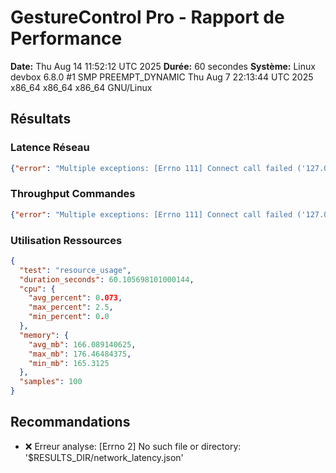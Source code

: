 # GestureControl Pro - Rapport de Performance

**Date:** Thu Aug 14 11:52:12 UTC 2025
**Durée:** 60 secondes
**Système:** Linux devbox 6.8.0 #1 SMP PREEMPT_DYNAMIC Thu Aug  7 22:13:44 UTC 2025 x86_64 x86_64 x86_64 GNU/Linux

## Résultats

### Latence Réseau
```json
{"error": "Multiple exceptions: [Errno 111] Connect call failed ('127.0.0.1', 8080), [Errno 97] Address family not supported by protocol"}
```

### Throughput Commandes
```json
{"error": "Multiple exceptions: [Errno 111] Connect call failed ('127.0.0.1', 8080), [Errno 97] Address family not supported by protocol"}
```

### Utilisation Ressources
```json
{
  "test": "resource_usage",
  "duration_seconds": 60.105698101000144,
  "cpu": {
    "avg_percent": 0.073,
    "max_percent": 2.5,
    "min_percent": 0.0
  },
  "memory": {
    "avg_mb": 166.089140625,
    "max_mb": 176.46484375,
    "min_mb": 165.3125
  },
  "samples": 100
}
```

## Recommandations

- ❌ Erreur analyse: [Errno 2] No such file or directory: '$RESULTS_DIR/network_latency.json'
